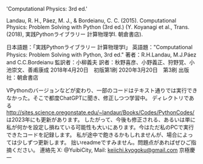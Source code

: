 'Computational Physics: 3rd ed.'

Landau, R. H., Páez, M. J., & Bordeianu, C. C. (2015). Computational Physics: Problem Solving with Python (3rd ed.) (Y. Koyanagi et al., Trans. (2018), 実践Pythonライブラリー 計算物理学I. 朝倉書店).

日本語題：「実践Pythonライブラリー 計算物理学I」
英語題："Computational Physics: Problem Solving with Python, 3rd ed."
著者：R.H.Landau, M.J.Páez and C.C.Bordeianu
監訳者：小柳義夫
訳者：秋野喜彦、小野義正、狩野覚、小池崇文、善甫康成
2018年4月20日　初版第1刷
2020年3月20日　第3刷
出版社：朝倉書店

VPythonのバージョンなどが変わり、一部のコードはテキスト通りでは実行できなかった。そこで都度ChatGPTに聞き、修正しつつ学習中。
ディレクトリである http://sites.science.oregonstate.edu/~landaur/Books/Codes/PythonCodes/ は2023年にも更新があります。
したがって、今後も修正される、あるいは単に私が何かを設定し損ねている可能性も大いにあります。今はただ私のPCで実行できたコードを記録します。
私が途中で飽きるかもしれませんが、場合によっては少しずつ更新します。
拙いreadmeですみません。問題点があればぜひご指摘ください。
連絡先
  X: @YuibiCity,
  Mail: keiichi.kyogoku@gmail.com
  京極慶一

